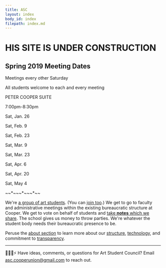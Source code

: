 ```yaml
---
title: ASC
layout: index
body_id: index
filepath: index.md
---
```


<div class="announcements">
    
<h1>HIS SITE IS UNDER CONSTRUCTION</h1>

<h2>Spring 2019 Meeting Dates</h2>

<p>Meetings every other Saturday</p>
    
<p>All students welcome to each and every meeting</p>

<p>PETER COOPER SUITE</p>

<p>7:00pm-8:30pm</p>

<p>Sat, Jan. 26</p>

<p>Sat, Feb. 9</p>

<p>Sat, Feb. 23</p>

<p>Sat, Mar. 9</p>

<p>Sat, Mar. 23</p>

<p>Sat, Apr. 6</p>

<p>Sat, Apr. 20</p>

<p>Sat, May 4</p>

*~*~*~*~*~*~*~*~*~*~*
</div>

We're [a group of art students](/people). (You can [join too](mailto:asc.cooperunion@gmail.com).) We get to go to faculty and administrative meetings within the existing bureaucratic structure at Cooper. We get to vote on behalf of students and [take **notes** which we share](/notes). The school gives us money to throw parties. We're whatever the student body needs their bureaucratic presence to be.

Peruse the [about section](/about) to learn more about our [structure](/about/committees), [technology](/about/this-site), and commitment to [transparency](/about/transparency).

***

🙇💭📨⚡ Have ideas, comments, or questions for Art Student Council? Email <a href="mailto:asc.cooperunion@gmail.com">asc.cooperunion@gmail.com</a> to reach out.

